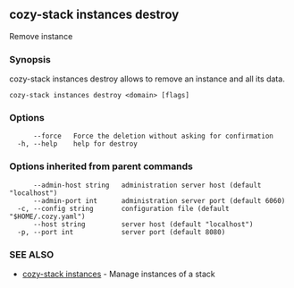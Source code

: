 ## cozy-stack instances destroy

Remove instance

### Synopsis


cozy-stack instances destroy allows to remove an instance
and all its data.


```
cozy-stack instances destroy <domain> [flags]
```

### Options

```
      --force   Force the deletion without asking for confirmation
  -h, --help    help for destroy
```

### Options inherited from parent commands

```
      --admin-host string   administration server host (default "localhost")
      --admin-port int      administration server port (default 6060)
  -c, --config string       configuration file (default "$HOME/.cozy.yaml")
      --host string         server host (default "localhost")
  -p, --port int            server port (default 8080)
```

### SEE ALSO

* [cozy-stack instances](cozy-stack_instances.md)	 - Manage instances of a stack

